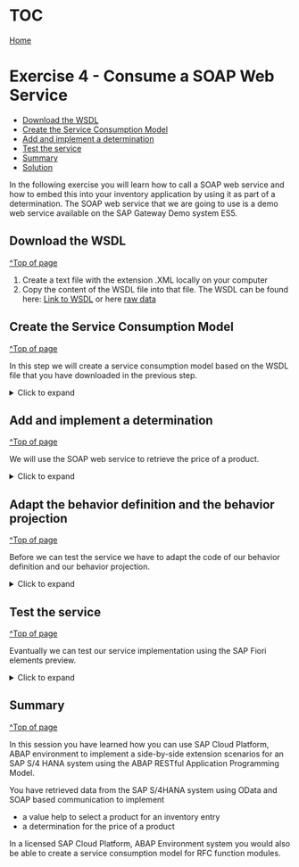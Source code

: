 # TOC
[Home](../../readme.md#exercises)
# Exercise 4 - Consume a SOAP Web Service

- [Download the WSDL](#download-the-wsdl)
- [Create the Service Consumption Model](#create-the-service-consumption-model)
- [Add and implement a determination](#add-and-implement-a-determination)
- [Test the service](#test-the-service)
- [Summary](#summary)
- [Solution](#solution)

In the following exercise you will learn how to call a SOAP web service and how to embed this into your inventory application by using it as part of a determination. The SOAP web service that we are going to use is a demo web service available on the SAP Gateway Demo system ES5.

## Download the WSDL
[^Top of page](#)

1. Create a text file with the extension .XML locally on your computer
2. Copy the content of the WSDL file into that file. The WSDL can be found here: [Link to WSDL](sources/EPM_PRODUCT_SOAP.xml) 
or here [raw data](https://raw.githubusercontent.com/SAP-archive/teched2020-DEV268/main/exercises/ex3/sources/EPM_PRODUCT_SOAP.xml)

## Create the Service Consumption Model
[^Top of page](#)

In this step we will create a service consumption model based on the WSDL file that you have downloaded in the previous step.

<details>
<summary>Click to expand</summary>

1. Navigate to the folder **Business Services > Service Consumption Models** 

2. Right-click on the folder **Service Consumption Models**  and choose **New Service Consumption Model**

   ![New Service Consumption Model](images/service_consumption_model_0000.png)
  
3. The New Service Consumption Model dialogue opens. Here enter the following data:

   Name: `ZRAP620_SC_GETPRICE_###` <br/>
   Description: `Product price from ES5` <br/>
   Remote Consumption Model: `Web Service` (to be selected from the drop down box)

   Press **Next** 

   ![Service Consumption Model](images/service_consumption_model_0020.png)

4. The WSDL file of the SOAP web service that you want to consume must be uploaded in file format. If you have not yet downloaded the WSDL file you have to do this now.

   - Click **Browse** to select the WSDL file that you have downloaded earlier in this exercise
   - Prefix: **`ZRAP620###`**

   ![Web Service Consumption Proxy](images/service_consumption_model_0030.png)

   > **Caution**  
   > Opposed to the prefix that we have chosen for **OData Service Consumption Proxy** we have to choose a leading **Z**.   
   > If not, we get an error message that states:  
   > *Package ZRAP620_### is a customer package, object RAP620### is in SAP namespace.  Use a valid combination of object name*  
   > ![Web Service Consumption Proxy](images/service_consumption_model_0040.png)
   



5. Selection of transport request

   - Select a transport request
   - Press **Finish** 

6. Service Consumption Model

   The Web Service does only have one service operation `get_price`. 

   > **Please note**  
   > The wizard provides code samples for each service operation. The code can be copied using the the *Copy to clipboard* button.
   > We will not do this since in this exercise since we have provided a detailed code sample (see below) which is however based on the code snippet mentioned above.


   ![Web Service Consumption Proxy](images/service_consumption_model_0050.png)

7. Activate your changes

   Press the ![Activate your changes](images/activate.png) button to generate the service consumption model alongside with all dependend objects.

8. Check generated objects

   When refreshing your package in the *Project Explorer* you will notice that several objects have been generated. For those that are used to the generation of SOAP Web Service proxies in on premise systems they will look familiar.

   ![Web Service Consumption Proxy](images/service_consumption_model_0060.png)

</details>

## Add and implement a determination 
[^Top of page](#)

We will use the SOAP web service to retrieve the price of a product.

<details>
<summary>Click to expand</summary>

1. Add a determination in the **behavior definition**

  - Open your behavior definition `ZRAP620_R_INVENTORYTP_###`
  - Add the following code snippets
    - to add a determination for the field `Price`
    - Make the field `Price`also read-only
  
   <pre>
    field ( readonly )
       Price, //determined via determination
   </pre>

   <pre>
   determination GetPrice on modify { field ProductID; }
   </pre>


   ![Web Service Consumption Proxy](images/behavior_definition_0000.png)

   - Select the determination name `GetPrice` and press **CTRL+1** for a quick fix
   - Double click on the quick fix **Add missing method for determination GetPrice in local handler class ...**

   ![Web Service Consumption Proxy](images/behavior_definition_0010.png)

2. Add the following code in the implementation of the method `GetPrice`.

   > **Coding explained**  
   > The following code is using large parts of the code snippets provided by the service consumption model.
   > It has however been adjusted to fit our needs.
   > 1. The destination is not retrieved by calling the method `cl_soap_destination_provider=>create_by_cloud_destination( )` but by using the method `cl_soap_destination_provider=>create_by_url( )`. This is because the destination service is not available in the ABAP trial systems in SAP Cloud Platform.
   > 2. Instead of using an inline declaration for `destination`and `proxy` these variables are defined beforehand. This way we can avoid that the destination and proxy object are created several times in case multiple inventories are to be created.
   > 3. The data retrieved from the SOAP call is used to update the inventory data via EML.  
   
   > **Do not forget to search and replace the placeholder `###` with the unique number that you have chosen beforehand.**

<pre>
  
  METHOD GetPrice.
    DATA destination  TYPE REF TO if_soap_destination.
    DATA proxy TYPE REF TO zrap620###co_epm_product_soap.
    DATA reported_inventory_soap LIKE reported-inventory.
    "Ensure idempotence
    READ ENTITIES OF zrap620_r_inventorytp_### IN LOCAL MODE
      ENTITY Inventory
        FIELDS ( Price ProductID )
        WITH CORRESPONDING #( keys )
      RESULT DATA(inventories).

    DELETE inventories WHERE Price IS NOT INITIAL.
    CHECK inventories IS NOT INITIAL.

    DELETE inventories WHERE ProductID =''.
    CHECK inventories IS NOT INITIAL.

    LOOP AT inventories ASSIGNING FIELD-SYMBOL(<inventory>).

      TRY.

          IF destination IS INITIAL.
            destination = cl_soap_destination_provider=>create_by_url( i_url = 'https://sapes5.sapdevcenter.com/sap/bc/srt/xip/sap/zepm_product_soap/002/epm_product_soap/epm_product_soap' ).
          ENDIF.
          IF proxy IS INITIAL.
            proxy = NEW zrap620###co_epm_product_soap(
                             destination = destination
                           ).
          ENDIF.

          DATA(request) = VALUE zrap620###req_msg_type( req_msg_type-product = <inventory>-ProductID ).
          proxy->get_price(
            EXPORTING
              input = request
            IMPORTING
              output = DATA(response)
          ).

          <inventory>-Price = response-res_msg_type-price .
          <inventory>-CurrencyCode = response-res_msg_type-currency.
          "handle response

        CATCH cx_soap_destination_error INTO DATA(soap_destination_error).
          DATA(error_message) = soap_destination_error->get_text(  ).
        CATCH cx_ai_system_fault INTO DATA(ai_system_fault).
          error_message = | code: { ai_system_fault->code  } codetext: { ai_system_fault->codecontext  }  |.
        CATCH zrap620###cx_fault_msg_type INTO DATA(soap_exception).
          error_message = soap_exception->error_text.
          "fill reported structure to be displayed on the UI
          APPEND VALUE #( uuid = <inventory>-uuid
                          %msg = new_message( id = 'ZCM_RAP_GENERATOR'
                                              number = '016'
                                              v1 = error_message
                                              "v2 = messages[ 1 ]-msgv2
                                              "v3 = messages[ 1 ]-msgv3
                                              "v4 = messages[ 1 ]-msgv4
                                              severity = CONV #( 'E' ) )
                           %element-price = if_abap_behv=>mk-on


    ) TO reported_inventory_soap.
          "inventory entries where no price could be retrieved must not be passed to the MODIFY statement
          DELETE inventories INDEX sy-tabix.
      ENDTRY.

    ENDLOOP.

    "update involved instances
    MODIFY ENTITIES OF zrap620_r_inventorytp_### IN LOCAL MODE
      ENTITY Inventory
        UPDATE FIELDS ( Price CurrencyCode )
        WITH VALUE #( FOR inventory IN inventories (
                           %tky      = inventory-%tky
                           Price  = inventory-Price
                           CurrencyCode  = inventory-CurrencyCode
                           ) )
    REPORTED DATA(reported_entities).

    "fill reported
    reported = CORRESPONDING #( DEEP reported_entities ).

    "add reported from SOAP call
    LOOP AT reported_inventory_soap INTO DATA(reported_inventory).
      APPEND reported_inventory TO reported-inventory.
    ENDLOOP.

  ENDMETHOD.


</pre>

3. Activate your changes.

</details>

## Adapt the behavior definition and the behavior projection
[^Top of page](#)

Before we can test the service we have to adapt the code of our behavior definition and our behavior projection.

<details>
<summary>Click to expand</summary>

This is because the generator uses the following statement.
<pre>
strict (2);
</pre>
The use of the `strict(2) ;` statement inforces several checks at runtime which for example forbids the use of `insert <db_table> from table <internal table>.`   
The underlying framework of the SOAP proxy runtime however performs such statements. To work around this problem we have either to comment out the strict statements completely or at least to use the `strict ;` mode rather than the more restrictive `strict (2) ;` mode.

The code of your behavior definition and the behavior projection should read as follows:   

### Behavior projection

<pre>
projection;
strict ;
use draft;

define behavior for ZRAP620_C_INVENTORYTP_### alias Inventory
use etag

{
  use create;
  use update;
  use delete;

  use action Edit;
  use action Activate;
  use action Discard;
  use action Resume;
  use action Prepare;
}
</pre>

### Behavior definition
[^Top of page](#)

<pre>
managed implementation in class ZRAP620_BP_InventoryTP_### unique;
strict ;
with draft;

define behavior for ZRAP620_R_INVENTORYTP_### alias Inventory
persistent table zrap620_inven###
draft table zrap620_dinv###
etag master LastChangedAt
lock master total etag LocalLastChangedAt
authorization master ( global )

{
  field ( readonly )
  Price, //determined via determination
  InventoryID, //semantic key
  UUID,
  CreatedAt,
  CreatedBy,
  LocalLastChangedAt,
  LastChangedAt,
  LastChangedBy;

  field ( numbering : managed )
  UUID;


  create;
  update;
  delete;

  draft action Edit;
  draft action Activate;
  draft action Discard;
  draft action Resume;
  draft determine action Prepare;

  determination CalculateInventoryID on save { create; }
  determination GetPrice on modify { field ProductID; }

  mapping for ZRAP620_INVEN###
  {
    UUID = UUID;
    InventoryID = INVENTORY_ID;
    ProductID = PRODUCT_ID;
    Quantity = QUANTITY;
    QuantityUnit = QUANTITY_UNIT;
    Price = PRICE;
    CurrencyCode = CURRENCY_CODE;
    Description = DESCRIPTION;
    OverallStatus = OVERALL_STATUS;
    CreatedBy = CREATED_BY;
    CreatedAt = CREATED_AT;
    LastChangedBy = LAST_CHANGED_BY;
    LastChangedAt = LAST_CHANGED_AT;
    LocalLastChangedAt = LOCAL_LAST_CHANGED_AT;
  }
}
</pre>

</details>

## Test the service
[^Top of page](#)

Evantually we can test our service implementation using the SAP Fiori elements preview.   

<details>
<summary>Click to expand</summary>

1. Test service with Fiori Elements preview.  

   - Open the service binding `ZRAP620_UI_INVENTOR_O4_###` (either via **Ctrl+Shift+A** or via navigation in the Project Explorer)
   - Select the entity `Ìnventory`.
   - Press the **Preview** button
    
   ![Open the Fiori Elements preview](images/resulting_app_000.png)

2. Create a new inventory entry and select a valid product id using the value help

   - Select a valid ProductID via the value help (e.g. HT-1011)
    
     ![Create inventory with valid product name](images/resulting_app_010.png)
 
3. Press the **Create** button  

   - When pressing the **Create** button the determination for the price will call the SOAP service
   - The inventory will be created with the price and the currency retrieved from the backend

     ![Inventory with product price](images/resulting_app_025.png)

4. Create an inventory entry with an invalid ProductID (e.g. www).  

   Enter an invalid ProductID, e.g. `HT-1011a`  
   
     ![Inventory with product price](images/resulting_app_020.png)

   > The error message that we have configured if the SOAP call will not be able to find the ProductId in the backend  `Product not found. Try e.g. HT-1000 :)` will not become visible since we have enabled a validation in the UI.
   
  

</details>

## Summary
[^Top of page](#)

In this session you have learned how you can use SAP Cloud Platform, ABAP environment to implement a side-by-side extension scenarios for an SAP S/4 HANA system using the ABAP RESTful Application Programming Model.

You have retrieved data from the SAP S/4HANA system using OData and SOAP based communication to implement

- a value help to select a product for an inventory entry
- a determination for the price of a product

 

In a licensed SAP Cloud Platform, ABAP Environment system you would also be able to create a service consumption model for RFC function modules.

